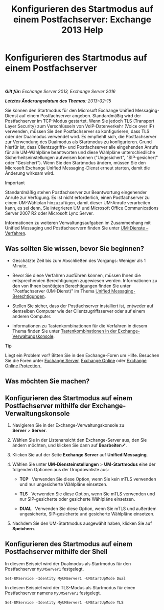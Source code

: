 ﻿---
title: 'Konfigurieren des Startmodus auf einem Postfachserver: Exchange 2013 Help'
TOCTitle: Konfigurieren des Startmodus auf einem Postfachserver
ms:assetid: 4457d6a0-52bd-4269-8cb5-d34d7fe9bfc3
ms:mtpsurl: https://technet.microsoft.com/de-de/library/Ee423544(v=EXCHG.150)
ms:contentKeyID: 50554786
ms.date: 04/24/2018
mtps_version: v=EXCHG.150
ms.translationtype: HT
---

# Konfigurieren des Startmodus auf einem Postfachserver

 

_**Gilt für:** Exchange Server 2013, Exchange Server 2016_

_**Letztes Änderungsdatum des Themas:** 2013-02-15_

Sie können den Startmodus für den Microsoft Exchange Unified Messaging-Dienst auf einem Postfachserver angeben. Standardmäßig wird der Postfachserver im TCP-Modus gestartet. Wenn Sie jedoch TLS (Transport Layer Security) zum Verschlüsseln von VoIP-Datenverkehr (Voice over IP) verwenden, müssen Sie den Postfachserver so konfigurieren, dass TLS oder der Dualmodus verwendet wird. Es empfiehlt sich, die Postfachserver zur Verwendung des Dualmodus als Startmodus zu konfigurieren. Grund hierfür ist, dass Clientzugriffs- und Postfachserver alle eingehenden Anrufe für alle UM-Wählpläne beantworten und diese Wählpläne unterschiedliche Sicherheitseinstellungen aufweisen können ("Ungesichert", "SIP-gesichert" oder "Gesichert"). Wenn Sie den Startmodus ändern, müssen Sie den Microsoft Exchange Unified Messaging-Dienst erneut starten, damit die Änderung wirksam wird.


> [!IMPORTANT]
> Standardmäßig stehen Postfachserver zur Beantwortung eingehender Anrufe zur Verfügung. Es ist nicht erforderlich, einen Postfachserver zu einem UM-Wählplan hinzuzufügen, damit dieser UM-Anrufe verarbeiten kann, es sei denn, Sie integrieren UM und Microsoft Office Communications Server 2007 R2 oder Microsoft Lync Server.



Informationen zu weiteren Verwaltungsaufgaben im Zusammenhang mit Unified Messaging und Postfachservern finden Sie unter [UM-Dienste – Verfahren](um-services-procedures-exchange-2013-help.md).

## Was sollten Sie wissen, bevor Sie beginnen?

  - Geschätzte Zeit bis zum Abschließen des Vorgangs: Weniger als 1 Minute.

  - Bevor Sie diese Verfahren ausführen können, müssen Ihnen die entsprechenden Berechtigungen zugewiesen werden. Informationen zu den von Ihnen benötigten Berechtigungen finden Sie unter "Postfachserver (UM-Dienst)" im Thema [Unified Messaging-Berechtigungen](unified-messaging-permissions-exchange-2013-help.md).

  - Stellen Sie sicher, dass der Postfachserver installiert ist, entweder auf demselben Computer wie der Clientzugriffsserver oder auf einem anderen Computer.

  - Informationen zu Tastenkombinationen für die Verfahren in diesem Thema finden Sie unter [Tastenkombinationen in der Exchange-Verwaltungskonsole](keyboard-shortcuts-in-the-exchange-admin-center-exchange-online-protection-help.md).


> [!TIP]
> Liegt ein Problem vor? Bitten Sie in den Exchange-Foren um Hilfe. Besuchen Sie die Foren unter <A href="https://go.microsoft.com/fwlink/p/?linkid=60612">Exchange Server</A>, <A href="https://go.microsoft.com/fwlink/p/?linkid=267542">Exchange Online</A> oder <A href="https://go.microsoft.com/fwlink/p/?linkid=285351">Exchange Online Protection</A>..



## Was möchten Sie machen?

## Konfigurieren des Startmodus auf einem Postfachserver mithilfe der Exchange-Verwaltungskonsole

1.  Navigieren Sie in der Exchange-Verwaltungskonsole zu **Server** \> **Server**.

2.  Wählen Sie in der Listenansicht den Exchange-Server aus, den Sie ändern möchten, und klicken Sie dann auf **Bearbeiten**![Bearbeitungssymbol](images/Bb124582.6f53ccb2-1f13-4c02-bea0-30690e6ea71d(EXCHG.150).gif "Bearbeitungssymbol").

3.  Klicken Sie auf der Seite **Exchange Server** auf **Unified Messaging**.

4.  Wählen Sie unter **UM-Diensteinstellungen** \> **UM-Startmodus** eine der folgenden Optionen aus der Dropdownliste aus:
    
      - **TCP**   Verwenden Sie diese Option, wenn Sie kein mTLS verwenden und nur ungesicherte Wählpläne einsetzen.
    
      - **TLS**   Verwenden Sie diese Option, wenn Sie mTLS verwenden und nur SIP-gesicherte oder gesicherte Wählpläne einsetzen.
    
      - **DUAL**   Verwenden Sie diese Option, wenn Sie mTLS und außerdem ungesicherte, SIP-gesicherte und gesicherte Wählpläne einsetzen.

5.  Nachdem Sie den UM-Startmodus ausgewählt haben, klicken Sie auf **Speichern**.

## Konfigurieren des Startmodus auf einem Postfachserver mithilfe der Shell

In diesem Beispiel wird der Dualmodus als Startmodus für den Postfachserver `MyUMServer1` festgelegt.

    Set-UMService -Identity MyUMServer1 -UMStartUpMode Dual

In diesem Beispiel wird der TLS-Modus als Startmodus für einen Postfachserver namens `MyUMServer1` festgelegt.

    Set-UMService -Identity MyUMServer1 -UMStartUpMode TLS

